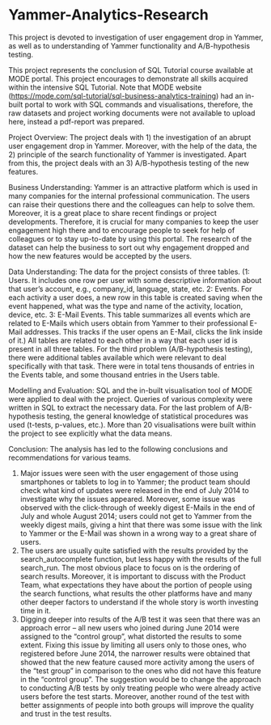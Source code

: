 # Yammer-Analytics-Research
This project is devoted to investigation of user engagement drop in Yammer, as well as to understanding of Yammer functionality and A/B-hypothesis testing.

This project represents the conclusion of SQL Tutorial course available at MODE portal. This project encourages to demonstrate all skills acquired within the intensive SQL Tutorial. Note that MODE website (https://mode.com/sql-tutorial/sql-business-analytics-training) had an in-built portal to work with SQL commands and visualisations, therefore, the raw datasets and project working documents were not available to upload here, instead a pdf-report was prepared.

Project Overview: The project deals with 1) the investigation of an abrupt user engagement drop in Yammer. Moreover, with the help of the data, the 2) principle of the search functionality of Yammer is investigated. Apart from this, the project deals with an 3) A/B-hypothesis testing of the new features.

Business Understanding: Yammer is an attractive platform which is used in many companies for the internal professional communication. The users can raise their questions there and the colleagues can help to solve them. Moreover, it is a great place to share recent findings or project developments. Therefore, it is crucial for many companies to keep the user engagement high there and to encourage people to seek for help of colleagues or to stay up-to-date by using this portal. The research of the dataset can help the business to sort out why engagement dropped and how the new features would be accepted by the users.

Data Understanding: The data for the project consists of three tables. (1: Users. It includes one row per user with some descriptive information about that user’s account, e.g., company_id, language, state, etc. 2: Events. For each activity a user does, a new row in this table is created saving when the event happened, what was the type and name of the activity, location, device, etc. 3: E-Mail Events. This table summarizes all events which are related to E-Mails which users obtain from Yammer to their professional E-Mail addresses. This tracks if the user opens an E-Mail, clicks the link inside of it.)
All tables are related to each other in a way that each user id is present in all three tables. For the third problem (A/B-hypothesis testing), there were additional tables available which were relevant to deal specifically with that task. There were in total tens thousands of entries in the Events table, and some thousand entries in the Users table.

Modelling and Evaluation: SQL and the in-built visualisation tool of MODE were applied to deal with the project. Queries of various complexity were written in SQL to extract the necessary data. For the last problem of A/B-hypothesis testing, the general knowledge of statistical procedures was used (t-tests, p-values, etc.). More than 20 visualisations were built within the project to see explicitly what the data means.

Conclusion: The analysis has led to the following conclusions and recommendations for various teams.

1) Major issues were seen with the user engagement of those using smartphones or tablets to log in to Yammer; the product team should check what kind of updates were released in the end of July 2014 to investigate why the issues appeared. Moreover, some issue was observed with the click-through of weekly digest E-Mails in the end of July and whole August 2014; users could not get to Yammer from the weekly digest mails, giving a hint that there was some issue with the link to Yammer or the E-Mail was shown in a wrong way to a great share of users.
2) The users are usually quite satisfied with the results provided by the search_autocomplete function, but less happy with the results of the full search_run. The most obvious place to focus on is the ordering of search results. Moreover, it is important to discuss with the Product Team, what expectations they have about the portion of people using the search functions, what results the other platforms have and many other deeper factors to understand if the whole story is worth investing time in it.
3) Digging deeper into results of the A/B test it was seen that there was an approach error – all new users who joined during June 2014 were assigned to the “control group”, what distorted the results to some extent. Fixing this issue by limiting all users only to those ones, who registered before June 2014, the narrower results were obtained that showed that the new feature caused more activity among the users of the “test group” in comparison to the ones who did not have this feature in the “control group”. The suggestion would be to change the approach to conducting A/B tests by only treating people who were already active users before the test starts. Moreover, another round of the test with better assignments of people into both groups will improve the quality and trust in the test results.
